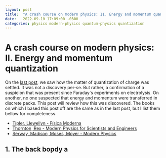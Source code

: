 ```yaml
---
layout: post
title:  "A crash course on modern physics: II. Energy and momentum quantization"
date:   2022-09-10 17:09:00 -0300
categories: physics modern-physics quantum-physics quantization
---
```


# A crash course on modern physics: II. Energy and momentum quantization

On the [last post](/_posts/2022-09-08-Charge-Quantization.md), we saw how
the matter of quantization of charge was settled. It was not a discovery per-se.
But rather, a confirmation of a suspicion that was present since Faraday's 
experiments on electrolysis. On another, no one suspected that energy and 
momentum were transferred in discrete packs. This post will review how this
was discovered. The books on which I based this post off are the same as in
the last post, but I list them bellow for completeness

- [Tipler, Llewellyn - Física Moderna](https://www.amazon.com/Fisica-Moderna-Paul-Tipler/dp/852162607X/ref=sr_1_1?crid=3PGILPA51SRIO&keywords=Tipler+F%C3%ADsica+Moderna&qid=1662838963&sprefix=tipler+f%C3%ADsica+moderna%2Caps%2C348&sr=8-1)
- [Thornton, Rex - Modern Physics for Scientists and Engineers](https://www.amazon.com/Modern-Physics-Scientists-Engineers-4th/dp/1133103723)
- [Serway, Madison, Moses, Moyer - Modern Physics](https://www.amazon.com/Physics-International-Raymond-Madison-Clement/dp/B010WFFPU2)


## 1. The back bopdy a
